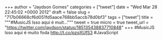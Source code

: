 
+++
author = "Jaydson Gomes"
categories = ["tweet"]
date = "Wed Mar 28 22:45:02 +0000 2012"
draft = false
slug = "717b06668cf6d051fd5aace768bb5accb78d0bf3"
tags = ["tweet"]
title = """#MusicJS Isso aqui é muit..."""
tweet = true
micro = true
tweet_url = "https://twitter.com/jaydson/status/185135438837710848"
+++
#MusicJS Isso aqui é muito foda http://t.co/pzqXUfS3 #JavaScript
